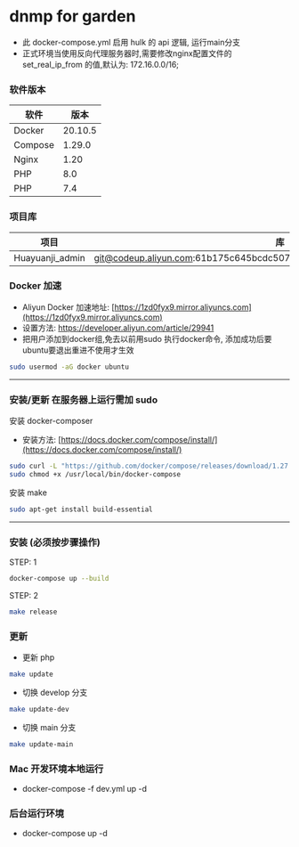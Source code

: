 dnmp for garden
===================

* 此 docker-compose.yml 启用 hulk 的 api 逻辑, 运行main分支
* 正式环境当使用反向代理服务器时,需要修改nginx配置文件的 set_real_ip_from 的值,默认为: 172.16.0.0/16;

### 软件版本

软件 | 版本
---|---
Docker | 20.10.5
Compose | 1.29.0
Nginx | 1.20
PHP | 8.0
PHP | 7.4

### 项目库

项目 | 库
---|---
Huayuanji_admin | git@codeup.aliyun.com:61b175c645bcdc5071135609/HuaYuanJi/Huayuanji_admin.git
 
### Docker 加速

* Aliyun Docker 加速地址: [https://1zd0fyx9.mirror.aliyuncs.com](https://1zd0fyx9.mirror.aliyuncs.com)
* 设置方法: [https://developer.aliyun.com/article/29941 ](https://developer.aliyun.com/article/29941)
* 把用户添加到docker组,免去以前用sudo 执行docker命令, 添加成功后要ubuntu要退出重进不使用才生效
```sh
sudo usermod -aG docker ubuntu
```
---

### 安装/更新 在服务器上运行需加 sudo

安装 docker-composer
* 安装方法: [https://docs.docker.com/compose/install/](https://docs.docker.com/compose/install/)
```sh
sudo curl -L "https://github.com/docker/compose/releases/download/1.27.4/docker-compose-$(uname -s)-$(uname -m)" -o /usr/local/bin/docker-compose
sudo chmod +x /usr/local/bin/docker-compose
```
安装 make
```sh
sudo apt-get install build-essential
```
---

### 安装 (必须按步骤操作)

STEP: 1
```sh
docker-compose up --build
```

STEP: 2
```sh
make release
```

### 更新

* 更新 php
```sh
make update
```
* 切换 develop 分支
```sh
make update-dev
```
* 切换 main 分支
```sh
make update-main
```

### Mac 开发环境本地运行
* docker-compose -f dev.yml up -d

### 后台运行环境
* docker-compose up -d
